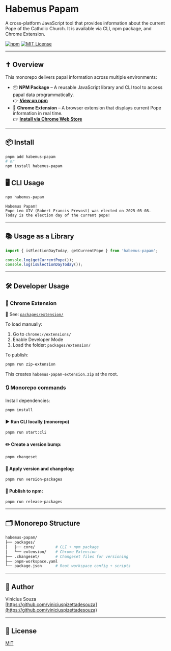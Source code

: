 # Habemus Papam

A cross-platform JavaScript tool that provides information about the current Pope of the Catholic Church. It is available via CLI, npm package, and Chrome Extension.

[![npm](https://img.shields.io/npm/v/habemus-papam?color=blue)](https://www.npmjs.com/package/habemus-papam) [![MIT License](https://img.shields.io/badge/license-MIT-green)](https://github.com/viniciuspizettadesouza/habemus-papam/blob/main/license.md)

---

## ✝️ Overview

This monorepo delivers papal information across multiple environments:

- 📦 **NPM Package** – A reusable JavaScript library and CLI tool to access papal data programmatically.  
  👉 **[View on npm](https://www.npmjs.com/package/habemus-papam)**
- 🧩 **Chrome Extension** – A browser extension that displays current Pope information in real time.  
  👉 **[Install via Chrome Web Store](https://chromewebstore.google.com/detail/habemus-papam/ccmjegfeapjehgfmdckmmllgpblojboi)**

---

## 📦 Install

```bash
pnpm add habemus-papam
# or
npm install habemus-papam
```

## 🖥️ CLI Usage

```bash
npx habemus-papam
```

```
Habemus Papam!
Pope Leo XIV (Robert Francis Prevost) was elected on 2025-05-08.
Today is the election day of the current pope!
```

---

## 📚 Usage as a Library

```js
import { isElectionDayToday, getCurrentPope } from 'habemus-papam';

console.log(getCurrentPope());
console.log(isElectionDayToday());
```

---

## 🛠️ Developer Usage

### 🧩 Chrome Extension

📁 See: [`packages/extension/`](packages/extension/)

To load manually:

1. Go to `chrome://extensions/`
2. Enable Developer Mode
3. Load the folder: `packages/extension/`

To publish:

```bash
pnpm run zip-extension
```

This creates `habemus-papam-extension.zip` at the root.

### 🔃 Monorepo commands

Install dependencies:

```bash
pnpm install
```

#### ▶️ Run CLI locally (monorepo)

```bash
pnpm run start:cli
```

#### ✏️ Create a version bump:

```bash
pnpm changeset
```

#### 📄 Apply version and changelog:

```bash
pnpm run version-packages
```

#### 🚀 Publish to npm:

```bash
pnpm run release-packages
```

---

## 🗂️ Monorepo Structure

```bash
habemus-papam/
├── packages/
│   ├── core/         # CLI + npm package
│   └── extension/    # Chrome Extension
├── .changeset/       # Changeset files for versioning
├── pnpm-workspace.yaml
└── package.json      # Root workspace config + scripts
```

---

## 👤 Author

Vinicius Souza  
[https://github.com/viniciuspizettadesouza](https://github.com/viniciuspizettadesouza)

---

## 📄 License

[MIT](https://github.com/viniciuspizettadesouza/habemus-papam/blob/main/license.md)

